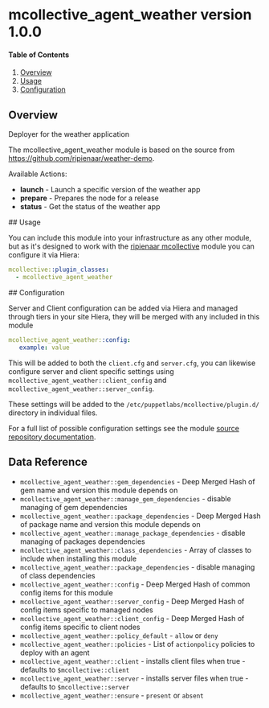 # mcollective_agent_weather version 1.0.0

#### Table of Contents

1. [Overview](#overview)
1. [Usage](#usage)
1. [Configuration](#configuration)

## Overview

Deployer for the weather application

The mcollective_agent_weather module is based on the source from https://github.com/ripienaar/weather-demo.

Available Actions:

  * **launch** - Launch a specific version of the weather app
  * **prepare** - Prepares the node for a release
  * **status** - Get the status of the weather app

## Usage

You can include this module into your infrastructure as any other module, but as it's designed to work with the [ripienaar mcollective](http://forge.puppet.com/ripienaar/mcollective) module you can configure it via Hiera:

```yaml
mcollective::plugin_classes:
  - mcollective_agent_weather
```

## Configuration

Server and Client configuration can be added via Hiera and managed through tiers in your site Hiera, they will be merged with any included in this module

```yaml
mcollective_agent_weather::config:
   example: value
```

This will be added to both the `client.cfg` and `server.cfg`, you can likewise configure server and client specific settings using `mcollective_agent_weather::client_config` and `mcollective_agent_weather::server_config`.

These settings will be added to the `/etc/puppetlabs/mcollective/plugin.d/` directory in individual files.

For a full list of possible configuration settings see the module [source repository documentation](https://github.com/ripienaar/weather-demo).

## Data Reference

  * `mcollective_agent_weather::gem_dependencies` - Deep Merged Hash of gem name and version this module depends on
  * `mcollective_agent_weather::manage_gem_dependencies` - disable managing of gem dependencies
  * `mcollective_agent_weather::package_dependencies` - Deep Merged Hash of package name and version this module depends on
  * `mcollective_agent_weather::manage_package_dependencies` - disable managing of packages dependencies
  * `mcollective_agent_weather::class_dependencies` - Array of classes to include when installing this module
  * `mcollective_agent_weather::package_dependencies` - disable managing of class dependencies
  * `mcollective_agent_weather::config` - Deep Merged Hash of common config items for this module
  * `mcollective_agent_weather::server_config` - Deep Merged Hash of config items specific to managed nodes
  * `mcollective_agent_weather::client_config` - Deep Merged Hash of config items specific to client nodes
  * `mcollective_agent_weather::policy_default` - `allow` or `deny`
  * `mcollective_agent_weather::policies` - List of `actionpolicy` policies to deploy with an agent
  * `mcollective_agent_weather::client` - installs client files when true - defaults to `$mcollective::client`
  * `mcollective_agent_weather::server` - installs server files when true - defaults to `$mcollective::server`
  * `mcollective_agent_weather::ensure` - `present` or `absent`
